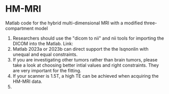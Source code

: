 # HM-MRI
Matlab code for the hybrid multi-dimensional MRI with a modified three-compartment model
1. Researchers should use the "dicom to nii" and nii tools for importing the DICOM into the Matlab.
  Link:
3. Matlab 2023a or 2023b can direct support the the lsqnonlin with unequal and equal constraints.
4. If you are investigating other tumors rather than brain tumors, please take a look at choosing better intial values and right constraints. They are very important for the fitting.
5. If your scanner is 1.5T, a high TE can be achieved when acquiring the HM-MRI data.
6. 
